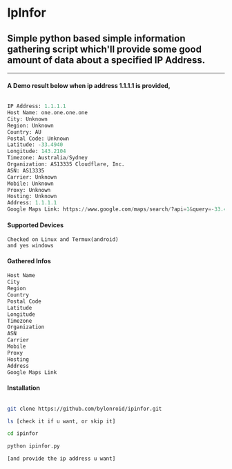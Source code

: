 # IpInfor
## Simple python based simple information gathering script which'll provide some good amount of data about a specified IP Address.

---------------------------------------------------------------
#### A Demo result below when ip address 1.1.1.1 is provided,

```python

IP Address: 1.1.1.1
Host Name: one.one.one.one
City: Unknown
Region: Unknown
Country: AU
Postal Code: Unknown
Latitude: -33.4940
Longitude: 143.2104
Timezone: Australia/Sydney
Organization: AS13335 Cloudflare, Inc.
ASN: AS13335
Carrier: Unknown
Mobile: Unknown
Proxy: Unknown
Hosting: Unknown
Address: 1.1.1.1
Google Maps Link: https://www.google.com/maps/search/?api=1&query=-33.4940,143.2104

```

#### Supported Devices
```
Checked on Linux and Termux(android)
and yes windows

```

#### Gathered Infos
```python
Host Name
City
Region
Country
Postal Code
Latitude
Longitude
Timezone
Organization
ASN
Carrier
Mobile
Proxy
Hosting
Address
Google Maps Link


```

#### Installation
```bash

git clone https://github.com/bylonroid/ipinfor.git

ls [check it if u want, or skip it]

cd ipinfor

python ipinfor.py

[and provide the ip address u want]

```
